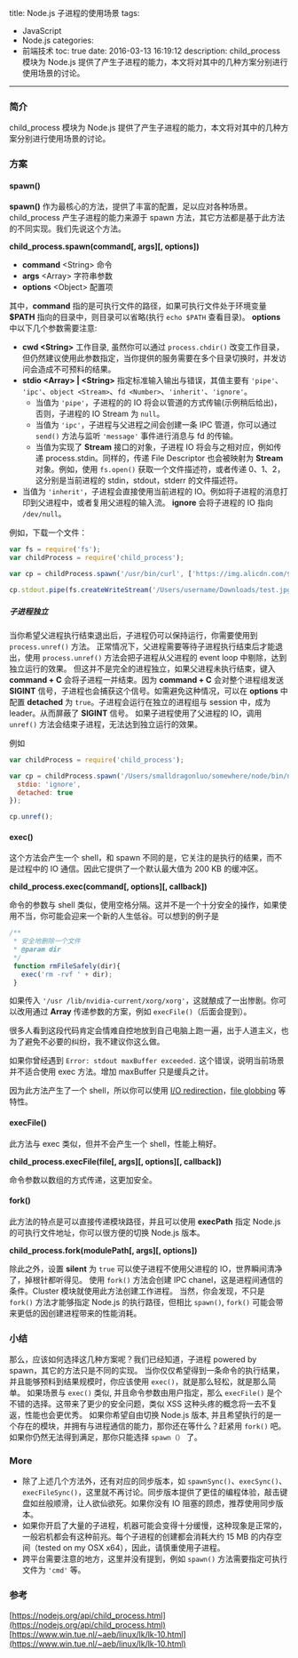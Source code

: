 title: Node.js 子进程的使用场景
tags:
  - JavaScript
  - Node.js
categories:
  - 前端技术
toc: true
date: 2016-03-13 16:19:12
description: child_process 模块为 Node.js 提供了产生子进程的能力，本文将对其中的几种方案分别进行使用场景的讨论。
------------
### 简介
child_process 模块为 Node.js 提供了产生子进程的能力，本文将对其中的几种方案分别进行使用场景的讨论。

### 方案
#### spawn()
**spawn()** 作为最核心的方法，提供了丰富的配置，足以应对各种场景。child_process 产生子进程的能力来源于 spawn 方法，其它方法都是基于此方法的不同实现。我们先说这个方法。

**child_process.spawn(command[, args][, options])**

* **command** &lt;String&gt; 命令
* **args** &lt;Array&gt; 字符串参数
* **options** &lt;Object&gt; 配置项
 
其中，**command** 指的是可执行文件的路径，如果可执行文件处于环境变量 **&#36;PATH** 指向的目录中，则目录可以省略(执行 `echo $PATH` 查看目录)。 **options** 中以下几个参数需要注意:

 * **cwd &lt;String&gt;** 工作目录, 虽然你可以通过 `process.chdir()` 改变工作目录，但仍然建议使用此参数指定，当你提供的服务需要在多个目录切换时，并发访问会造成不可预料的结果。
 * **stdio &lt;Array&gt; | &lt;String&gt;** 指定标准输入输出与错误，其值主要有 `'pipe'`、 `'ipc'`、`object <Stream>`、`fd <Number>`、`'inherit'`、`'ignore'`。
   * 当值为 `'pipe'`，子进程的的 IO 将会以管道的方式传输(示例稍后给出)，否则，子进程的 IO Stream 为 `null`。
   * 当值为 `'ipc'`，子进程与父进程之间会创建一条 IPC 管道，你可以通过 `send()` 方法与监听 `'message'` 事件进行消息与 fd 的传输。
   * 当值为实现了 **Stream** 接口的对象，子进程 IO 将会与之相对应，例如传递 process.stdin。同样的，传递 File Descriptor 也会被映射为 **Stream** 对象。例如，使用 `fs.open()` 获取一个文件描述符，或者传递 0、1、2，这分别是当前进程的 stdin，stdout，stderr 的文件描述符。
  * 当值为 `'inherit'`，子进程会直接使用当前进程的 IO。例如将子进程的消息打印到父进程中，或者复用父进程的输入流。
 **ignore** 会将子进程的 IO 指向 `/dev/null`。

例如，下载一个文件：

```js
var fs = require('fs');
var childProcess = require('child_process');

var cp = childProcess.spawn('/usr/bin/curl', ['https://img.alicdn.com/任意内容/TB1uq2BIFXXXXbFXpXXXXXXXXXX_!!0-item_pic.jpg']);

cp.stdout.pipe(fs.createWriteStream('/Users/username/Downloads/test.jpg'));
```

##### 子进程独立
当你希望父进程执行结束退出后，子进程仍可以保持运行，你需要使用到 `process.unref()` 方法。
正常情况下，父进程需要等待子进程执行结束后才能退出，使用 `process.unref()` 方法会把子进程从父进程的 event loop 中剔除，达到独立运行的效果。
但这并不是完全的进程独立，如果父进程未执行结束，键入 **command + C** 会将子进程一并结束。因为 **command + C** 会对整个进程组发送 **SIGINT** 信号，子进程也会捕获这个信号。如需避免这种情况，可以在 **options** 中配置 **detached** 为 `true`。子进程会运行在独立的进程组与 session 中，成为 leader。从而屏蔽了 **SIGINT** 信号。
如果子进程使用了父进程的 IO，调用 `unref()` 方法会结束子进程，无法达到独立运行的效果。

例如

```js
var childProcess = require('child_process');

var cp = childProcess.spawn('/Users/smalldragonluo/somewhere/node/bin/node', ['./index.js'], {
  stdio: 'ignore',
  detached: true
});

cp.unref();
```

#### exec()
这个方法会产生一个 shell，和 spawn 不同的是，它关注的是执行的结果，而不是过程中的 IO 通信。因此它提供了一个默认最大值为 200 KB 的缓冲区。

**child_process.exec(command[, options][, callback])**

命令的参数与 shell 类似，使用空格分隔。这并不是一个十分安全的操作，如果使用不当，你可能会迎来一个新的人生低谷。可以想到的例子是

```js
/**
 * 安全地删除一个文件
 * @param dir 
 */
 function rmFileSafely(dir){
   exec('rm -rvf ' + dir);
 }
```

如果传入 `'/usr /lib/nvidia-current/xorg/xorg'`，这就酿成了一出惨剧。你可以改用通过 **Array** 传递参数的方案，例如 `execFile()`（后面会提到）。

很多人看到这段代码肯定会情难自控地放到自己电脑上跑一遍，出于人道主义，也为了避免不必要的纠纷，我不建议你这么做。

如果你曾经遇到 `Error: stdout maxBuffer exceeded.` 这个错误，说明当前场景并不适合使用 exec 方法。增加 maxBuffer 只是缓兵之计。

因为此方法产生了一个 shell，所以你可以使用 [I/O redirection](http://www.tldp.org/LDP/abs/html/io-redirection.html)，[file globbing](http://www.tldp.org/LDP/abs/html/globbingref.html) 等特性。

#### execFile()
此方法与 exec 类似，但并不会产生一个 shell，性能上稍好。

**child_process.execFile(file[, args][, options][, callback])**

命令参数以数组的方式传递，这更加安全。

#### fork()
此方法的特点是可以直接传递模块路径，并且可以使用 **execPath** 指定 Node.js 的可执行文件地址，你可以很方便的切换 Node.js 版本。

**child_process.fork(modulePath[, args][, options])**

除此之外，设置 **silent** 为 `true` 可以使子进程不使用父进程的 IO，世界瞬间清净了，掉根针都听得见。
使用 `fork()` 方法会创建 IPC chanel，这是进程间通信的条件。Cluster 模块就使用此方法创建工作进程。
当然，你会发现，不只是 `fork()` 方法才能够指定 Node.js 的执行路径，但相比 `spawn()`, `fork()` 可能会带来更低的因创建进程带来的性能消耗。

### 小结
那么，应该如何选择这几种方案呢？我们已经知道，子进程 powered by spawn，其它的方法只是不同的实现。
当你仅仅希望得到一条命令的执行结果，并且能够预料到结果规模时，你应该使用 `exec()`，就是那么轻松，就是那么简单。
如果场景与 `exec()` 类似, 并且命令参数由用户指定，那么 `execFile()` 是个不错的选择。这带来了更少的安全问题，类似 XSS 这种头疼的概念将一去不复返，性能也会更优秀。
如果你希望自由切换 Node.js 版本, 并且希望执行的是一个存在的模块，并拥有与进程通信的能力，那你还在等什么？赶紧用 `fork()` 吧。
如果你仍然无法得到满足，那你只能选择 `spawn（）` 了。

### More

* 除了上述几个方法外，还有对应的同步版本，如 `spawnSync()`、`execSync()`、`execFileSync()`，这里就不再讨论。同步版本提供了更佳的编程体验，敲击键盘如丝般顺滑，让人欲仙欲死。如果你没有 IO 阻塞的顾虑，推荐使用同步版本。
* 如果你开启了大量的子进程，机器可能会变得十分缓慢，这种现象是正常的，一般宕机都会有这种前兆。每个子进程的创建都会消耗大约 15 MB 的内存空间（tested on my OSX x64），因此，请慎重使用子进程。
* 跨平台需要注意的地方，这里并没有提到，例如 `spawn()` 方法需要指定可执行文件为 `'cmd'` 等。

### 参考

[https://nodejs.org/api/child_process.html](https://nodejs.org/api/child_process.html)
[https://www.win.tue.nl/~aeb/linux/lk/lk-10.html](https://www.win.tue.nl/~aeb/linux/lk/lk-10.html)
